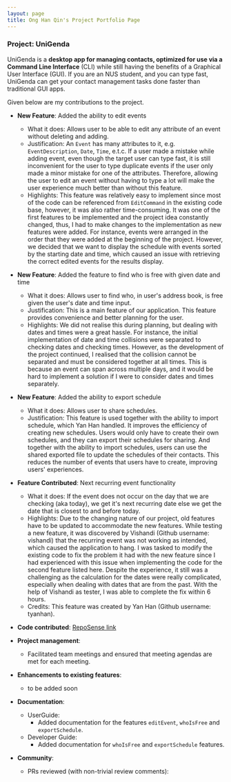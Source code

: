 ```yaml
---
layout: page
title: Ong Han Qin's Project Portfolio Page
---
```


### Project: UniGenda

UniGenda is a **desktop app for managing contacts, optimized for use via a Command Line Interface** (CLI) while still having the benefits of a Graphical User Interface (GUI). If you are an NUS student, and you can type fast, UniGenda can get your contact management tasks done faster than traditional GUI apps.

Given below are my contributions to the project.

* **New Feature**: Added the ability to edit events
    * What it does: Allows user to be able to edit any attribute of an event without deleting and adding.
    * Justification: An `Event` has many attributes to it, e.g. `EventDescription`, `Date`, `Time`, e.t.c. If a user made a mistake while adding event, even though the target user can type fast, it is still inconvenient for the user to type duplicate events if the user only made a minor mistake for one of the attributes. Therefore, allowing the user to edit an event without having to type a lot will make the user experience much better than without this feature.
    * Highlights: This feature was relatively easy to implement since most of the code can be referenced from `EditCommand` in the existing code base, however, it was also rather time-consuming. It was one of the first features to be implemented and the project idea constantly changed, thus, I had to make changes to the implementation as new features were added. For instance, events were arranged in the order that they were added at the beginning of the project. However, we decided that we want to display the schedule with events sorted by the starting date and time, which caused an issue with retrieving the correct edited events for the results display.

* **New Feature**: Added the feature to find who is free with given date and time
    * What it does: Allows user to find who, in user's address book, is free given the user's date and time input.
    * Justification: This is a main feature of our application. This feature provides convenience and better planning for the user.
    * Highlights: We did not realise this during planning, but dealing with dates and times were a great hassle. For instance, the initial implementation of date and time collisions were separated to checking dates and checking times. However, as the development of the project continued, I realised that the collision cannot be separated and must be considered together at all times. This is because an event can span across multiple days, and it would be hard to implement a solution if I were to consider dates and times separately.

* **New Feature**: Added the ability to export schedule
    * What it does: Allows user to share schedules.
    * Justification: This feature is used together with the ability to import schedule, which Yan Han handled. It improves the efficiency of creating new schedules. Users would only have to create their own schedules, and they can export their schedules for sharing. And together with the ability to import schedules, users can use the shared exported file to update the schedules of their contacts. This reduces the number of events that users have to create, improving users' experiences.

* **Feature Contributed**: Next recurring event functionality
  * What it does: If the event does not occur on the day that we are checking (aka today), we get it's next recurring date else we get the date that is closest to and before today.
  * Highlights: Due to the changing nature of our project, old features have to be updated to accommodate the new features. While testing a new feature, it was discovered by Vishandi (Github username: vishandi) that the recurring event was not working as intended, which caused the application to hang. I was tasked to modify the existing code to fix the problem it had with the new feature since I had experienced with this issue when implementing the code for the second feature listed here. Despite the experience, it still was a challenging as the calculation for the dates were really complicated, especially when dealing with dates that are from the past. With the help of Vishandi as tester, I was able to complete the fix within 6 hours.
  * Credits: This feature was created by Yan Han (Github username: tyanhan).
    
* **Code contributed**: [RepoSense link](https://nus-cs2103-ay2122s2.github.io/tp-dashboard/?search=hanqinilnix&breakdown=true)

* **Project management**:
    * Facilitated team meetings and ensured that meeting agendas are met for each meeting.

* **Enhancements to existing features**:
    * to be added soon

* **Documentation**:
    * UserGuide:
      * Added documentation for the features `editEvent`, `whoIsFree` and `exportSchedule`.
    * Developer Guide:
      * Added documentation for `whoIsFree` and `exportSchedule` features.

* **Community**:
    * PRs reviewed (with non-trivial review comments):
